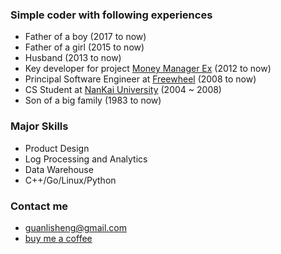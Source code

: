 ###  Simple coder with following experiences
* Father of a boy (2017 to now)
* Father of a girl (2015 to now)
* Husband (2013 to now)
* Key developer for project [Money Manager Ex](http://www.moneymanagerex.org/) (2012 to now)
* Principal Software Engineer at [Freewheel](https://www.linkedin.com/in/guanlisheng) (2008 to now)
* CS Student at [NanKai University](http://www.nankai.edu.cn) (2004 ~ 2008)
* Son of a big family (1983 to now)  

### Major Skills
* Product Design
* Log Processing and Analytics
* Data Warehouse
* C++/Go/Linux/Python

### Contact me
* guanlisheng@gmail.com
* [buy me a coffee](https://cash.me/$guanlisheng/1)
